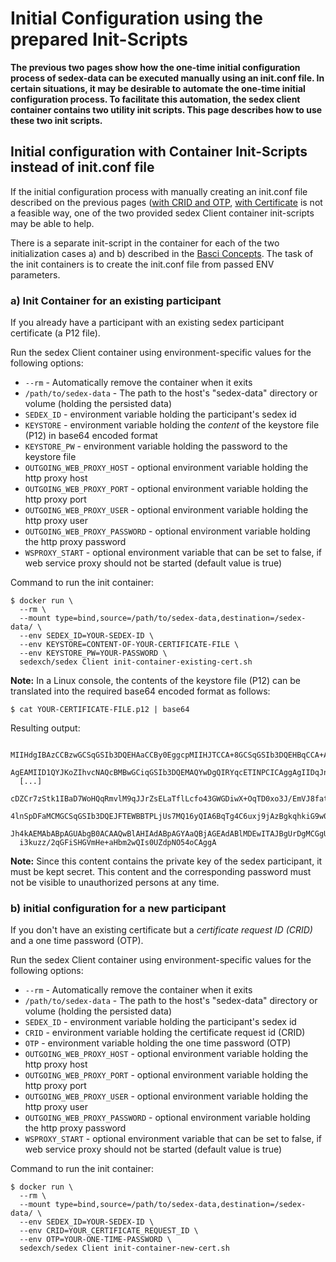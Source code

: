 # Initial Configuration using the prepared Init-Scripts

**The previous two pages show how the one-time initial configuration process of sedex-data can be executed manually using an init.conf file. In certain situations, it may be desirable to automate the one-time initial configuration process. To facilitate this automation, the sedex client container contains two utility init scripts. This page describes how to use these two init scripts.**
 


## Initial configuration with Container Init-Scripts instead of init.conf file


If the initial configuration process with manually creating an init.conf file described on the previous pages ([with CRID and OTP](initial_configuration_with_crid_and_otp.md), [with Certificate](initial_configuration_with_certificate.md) is not a feasible way, one of the two provided sedex Client container init-scripts may be able to help.

There is a separate init-script in the container for each of the two initialization cases a) and b) described in the [Basci Concepts](basic_concepts.md). The task of the init containers is to create the init.conf file from passed ENV parameters.

### a) Init Container for an existing participant

If you already have a participant with an existing sedex participant certificate (a P12 file).

Run the sedex Client container using environment-specific values for the following options:

- `--rm` - Automatically remove the container when it exits
- `/path/to/sedex-data` - The path to the host's "sedex-data" directory or volume (holding the persisted data)
- `SEDEX_ID` - environment variable holding the participant's sedex id
- `KEYSTORE` - environment variable holding the *content* of the keystore file (P12) in base64 encoded format
- `KEYSTORE_PW` - environment variable holding the password to the keystore file
- `OUTGOING_WEB_PROXY_HOST` - optional environment variable holding the http proxy host
- `OUTGOING_WEB_PROXY_PORT` - optional environment variable holding the http proxy port
- `OUTGOING_WEB_PROXY_USER` - optional environment variable holding the http proxy user
- `OUTGOING_WEB_PROXY_PASSWORD` - optional environment variable holding the http proxy password
- `WSPROXY_START` - optional environment variable that can be set to false, if web service proxy should not be started (default value is true)

<!-- Start a new section to get Markdown to consider the following as code and not part of the list... -->

Command to run the init container:

    $ docker run \
      --rm \
      --mount type=bind,source=/path/to/sedex-data,destination=/sedex-data/ \
      --env SEDEX_ID=YOUR-SEDEX-ID \
      --env KEYSTORE=CONTENT-OF-YOUR-CERTIFICATE-FILE \
      --env KEYSTORE_PW=YOUR-PASSWORD \
      sedexch/sedex Client init-container-existing-cert.sh

**Note:** In a Linux console, the contents of the keystore file (P12) can be translated into the required base64 encoded format as follows:

    $ cat YOUR-CERTIFICATE-FILE.p12 | base64

Resulting output:

      MIIHdgIBAzCCBzwGCSqGSIb3DQEHAaCCBy0EggcpMIIHJTCCA+8GCSqGSIb3DQEHBqCCA+AwggPc
      AgEAMIID1QYJKoZIhvcNAQcBMBwGCiqGSIb3DQEMAQYwDgQIRYqcETINPCICAggAgIIDqJno8zFy
      [...]
      cDZCr7zStk1IBaD7WoHQqRmvlM9qJJrZsELaTflLcfo43GWGDiwX+OqTD0xo3J/EmVJ8fat/yKsM
      4lnSpDFaMCMGCSqGSIb3DQEJFTEWBBTPLjUs7MQ16yQIA6BqTg4C6uxj9jAzBgkqhkiG9w0BCRQx
      Jh4kAEMAbABpAGUAbgB0ACAAQwBlAHIAdABpAGYAaQBjAGEAdABlMDEwITAJBgUrDgMCGgUABBSF
      i3kuzz/2qGFiSHGVmHe+aHbm2wQIs0UZdpNO54oCAggA

**Note:** Since this content contains the private key of the sedex participant, it must be kept secret. This content and the corresponding password must not be visible to unauthorized persons at any time.


### b) initial configuration for a new participant

If you don't have an existing certificate but a *certificate request ID (CRID)* and a one time password (OTP).

Run the sedex Client container using environment-specific values for the following options:

- `--rm` - Automatically remove the container when it exits
- `/path/to/sedex-data` - The path to the host's "sedex-data" directory or volume (holding the persisted data)
- `SEDEX_ID` - environment variable holding the participant's sedex id
- `CRID` - environment variable holding the certificate request id (CRID)
- `OTP` - environment variable holding the one time password (OTP)
- `OUTGOING_WEB_PROXY_HOST` - optional environment variable holding the http proxy host
- `OUTGOING_WEB_PROXY_PORT` - optional environment variable holding the http proxy port
- `OUTGOING_WEB_PROXY_USER` - optional environment variable holding the http proxy user
- `OUTGOING_WEB_PROXY_PASSWORD` - optional environment variable holding the http proxy password
- `WSPROXY_START` - optional environment variable that can be set to false, if web service proxy should not be started (default value is true)

<!-- Start a new section to get Markdown to consider the following as code and not part of the list... -->

Command to run the init container:

    $ docker run \
      --rm \
      --mount type=bind,source=/path/to/sedex-data,destination=/sedex-data/ \
      --env SEDEX_ID=YOUR-SEDEX-ID \
      --env CRID=YOUR_CERTIFICATE_REQUEST_ID \
      --env OTP=YOUR-ONE-TIME-PASSWORD \
      sedexch/sedex Client init-container-new-cert.sh

